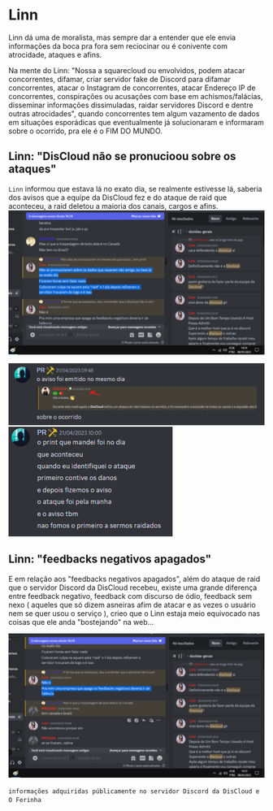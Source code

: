 # Linn

Linn dá uma de moralista, mas sempre dar a entender que ele envia informações da boca pra fora sem reciocinar ou é conivente com atrocidade, ataques e afins.

Na mente do Linn: "Nossa a squarecloud ou envolvidos, podem atacar concorrentes, difamar, criar servidor fake de Discord para difamar concorrentes, atacar o Instagram de concorrentes, atacar Endereço IP de concorrentes, conspirações ou acusações com base em achismos/falácias, disseminar informações dissimuladas, raidar servidores Discord e dentre outras atrocidades", quando concorrentes tem algum vazamento de dados em situações esporádicas que eventualmente já solucionaram e informaram sobre o ocorrido, pra ele é o FIM DO MUNDO.

## Linn: "DisCloud não se pronucioou sobre os ataques"

`Linn` informou que estava lá no exato dia, se realmente estivesse lá, saberia dos avisos que a equipe da DisCloud fez e do ataque de raid que aconteceu, a raid deletou a maioria dos canais, cargos e afins.
![](3.png)

![](d1.png)
![](d2.png)

## Linn: "feedbacks negativos apagados"

E em relação aos "feedbacks negativos apagados", além do ataque de raid que o servidor Discord da DisCloud recebeu, existe uma grande diferença entre feedback negativo, feedback com discurso de ódio, feedback sem nexo ( aqueles que só dizem asneiras afim de atacar e as vezes o usuário nem se quer usou o serviço ), crieo que o Linn estaja meio equivocado nas coisas que ele anda "bostejando" na web...

![](8.png)

`informações adquiridas públicamente no servidor Discord da DisCloud e O Ferinha`
